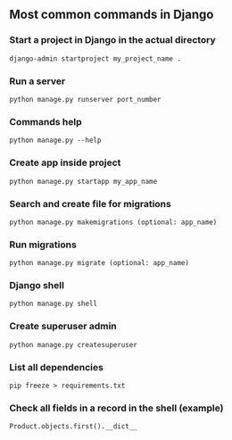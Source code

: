 ## Most common commands in Django

### Start a project in Django in the actual directory
```
django-admin startproject my_project_name .
```
### Run a server
```
python manage.py runserver port_number
```
### Commands help
```
python manage.py --help
```
### Create app inside project
```
python manage.py startapp my_app_name
```
### Search and create file for migrations
```
python manage.py makemigrations (optional: app_name)
```
### Run migrations
```
python manage.py migrate (optional: app_name)
```
### Django shell 
```
python manage.py shell
```
### Create superuser admin
```
python manage.py createsuperuser
```
### List all dependencies
```
pip freeze > requirements.txt
```
### Check all fields in a record in the shell (example)
```
Product.objects.first().__dict__
```
